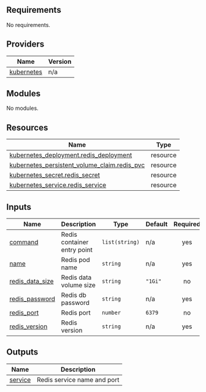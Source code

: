 <!-- BEGIN_TF_DOCS -->
## Requirements

No requirements.

## Providers

| Name | Version |
|------|---------|
| <a name="provider_kubernetes"></a> [kubernetes](#provider\_kubernetes) | n/a |

## Modules

No modules.

## Resources

| Name | Type |
|------|------|
| [kubernetes_deployment.redis_deployment](https://registry.terraform.io/providers/hashicorp/kubernetes/latest/docs/resources/deployment) | resource |
| [kubernetes_persistent_volume_claim.redis_pvc](https://registry.terraform.io/providers/hashicorp/kubernetes/latest/docs/resources/persistent_volume_claim) | resource |
| [kubernetes_secret.redis_secret](https://registry.terraform.io/providers/hashicorp/kubernetes/latest/docs/resources/secret) | resource |
| [kubernetes_service.redis_service](https://registry.terraform.io/providers/hashicorp/kubernetes/latest/docs/resources/service) | resource |

## Inputs

| Name | Description | Type | Default | Required |
|------|-------------|------|---------|:--------:|
| <a name="input_command"></a> [command](#input\_command) | Redis container entry point | `list(string)` | n/a | yes |
| <a name="input_name"></a> [name](#input\_name) | Redis pod name | `string` | n/a | yes |
| <a name="input_redis_data_size"></a> [redis\_data\_size](#input\_redis\_data\_size) | Redis data volume size | `string` | `"1Gi"` | no |
| <a name="input_redis_password"></a> [redis\_password](#input\_redis\_password) | Redis db password | `string` | n/a | yes |
| <a name="input_redis_port"></a> [redis\_port](#input\_redis\_port) | Redis port | `number` | `6379` | no |
| <a name="input_redis_version"></a> [redis\_version](#input\_redis\_version) | Redis version | `string` | n/a | yes |

## Outputs

| Name | Description |
|------|-------------|
| <a name="output_service"></a> [service](#output\_service) | Redis service name and port |
<!-- END_TF_DOCS -->